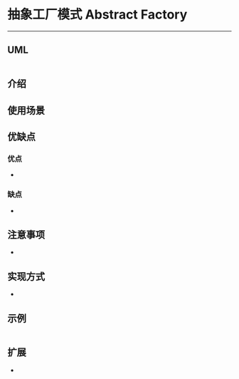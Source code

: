 # 抽象工厂模式 Abstract Factory

---

## UML

```plantuml

```

## 介绍


## 使用场景


## 优缺点

### 优点

- 

### 缺点

- 

## 注意事项

- 

## 实现方式

- 

## 示例

```java

```

## 扩展

- 